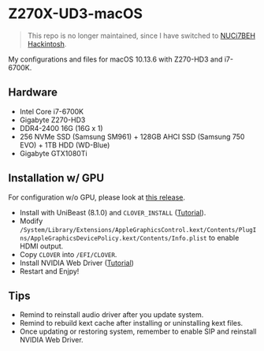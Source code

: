 # Z270X-UD3-macOS

> This repo is no longer maintained, since I have switched to [NUCi7BEH Hackintosh](https://github.com/corenel/NUC8i7BEH-macOS).

My configurations and files for macOS 10.13.6 with Z270-HD3 and i7-6700K.

## Hardware
* Intel Core i7-6700K
* Gigabyte Z270-HD3
* DDR4-2400 16G (16G x 1)
* 256 NVMe SSD (Samsung SM961) + 128GB AHCI SSD (Samsung 750 EVO) + 1TB HDD (WD-Blue)
* Gigabyte GTX1080Ti

## Installation w/ GPU
For configuration w/o GPU, please look at [this release](https://github.com/corenel/Z270-HD3-macOS/releases/tag/10.13.2).

* Install with UniBeast (8.1.0) and `CLOVER_INSTALL` ([Tutorial](http://hackintosher.com/guides/high-sierra-install-full-guide/)).
* Modify `/System/Library/Extensions/AppleGraphicsControl.kext/Contents/PlugIns/AppleGraphicsDevicePolicy.kext/Contents/Info.plist` to enable HDMI output.
* Copy `CLOVER` into `/EFI/CLOVER`.
* Install NVIDIA Web Driver ([Tutorial](http://hackintosher.com/guides/properly-install-nvidia-drivers-high-sierra-10-13/))
* Restart and Enjpy!

## Tips

- Remind to reinstall audio driver after you update system.
- Remind to rebuild kext cache after installing or uninstalling kext files.
- Once updating or restoring system, remember to enable SIP and reinstall NVIDIA Web Driver.
